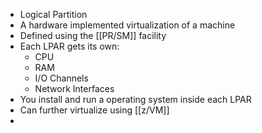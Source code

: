 - Logical Partition
- A hardware implemented virtualization of a machine
- Defined using the [[PR/SM]] facility
- Each LPAR gets its own:
	- CPU
	- RAM
	- I/O Channels
	- Network Interfaces
- You install and run a operating system inside each LPAR
- Can further virtualize using [[z/VM]]
-